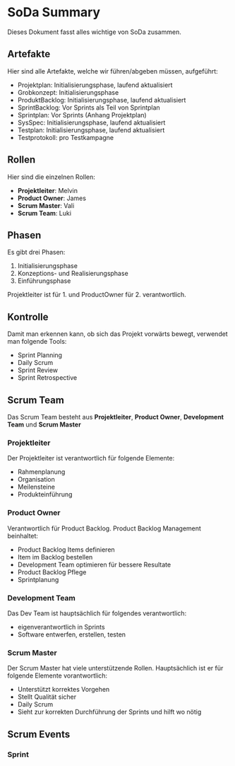 # SoDa Summary
Dieses Dokument fasst alles wichtige von SoDa zusammen.
## Artefakte
Hier sind alle Artefakte, welche wir führen/abgeben müssen, aufgeführt:

* Projektplan: Initialisierungsphase, laufend aktualisiert
* Grobkonzept: Initialisierungsphase
* ProduktBacklog: Initialisierungsphase, laufend aktualisiert
* SprintBacklog: Vor Sprints als Teil von Sprintplan
* Sprintplan: Vor Sprints (Anhang Projektplan)
* SysSpec: Initialisierungsphase, laufend aktualisiert
* Testplan: Initialisierungsphase, laufend aktualisiert
* Testprotokoll: pro Testkampagne


## Rollen
Hier sind die einzelnen Rollen:

* **Projektleiter**: Melvin
* **Product Owner**: James
* **Scrum Master**: Vali
* **Scrum Team**: Luki

## Phasen
Es gibt drei Phasen:

1. Initialisierungsphase
2. Konzeptions- und Realisierungsphase
3. Einführungsphase

Projektleiter ist für 1. und ProductOwner für 2. verantwortlich.

## Kontrolle
Damit man erkennen kann, ob sich das Projekt vorwärts bewegt, verwendet man folgende Tools:

* Sprint Planning
* Daily Scrum
* Sprint Review
* Sprint Retrospective

## Scrum Team
Das Scrum Team besteht aus **Projektleiter**, **Product Owner**, **Development Team** und **Scrum Master**

### Projektleiter
Der Projektleiter ist verantwortlich für folgende Elemente:

* Rahmenplanung
* Organisation
* Meilensteine
* Produkteinführung

### Product Owner
Verantwortlich für Product Backlog. Product Backlog Management beinhaltet:

- Product Backlog Items definieren
- Item im Backlog bestellen
- Development Team optimieren für bessere Resultate
- Product Backlog Pflege
- Sprintplanung

### Development Team
Das Dev Team ist hauptsächlich für folgendes verantwortlich:

* eigenverantwortlich in Sprints
* Software entwerfen, erstellen, testen

### Scrum Master
Der Scrum Master hat viele unterstützende Rollen. Hauptsächlich ist er für folgende Elemente vorantwortlich:

* Unterstützt korrektes Vorgehen
* Stellt Qualität sicher
* Daily Scrum
* Sieht zur korrekten Durchführung der Sprints und hilft wo nötig

## Scrum Events

### Sprint

